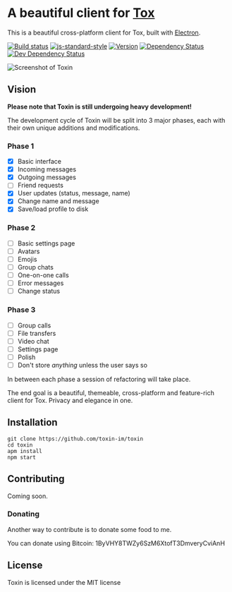 # A beautiful client for [Tox][1]

This is a beautiful cross-platform client for Tox, built with [Electron][2].

[![Build status](https://img.shields.io/travis/toxin-im/toxin.svg)](https://travis-ci.org/toxin-im/toxin)
[![js-standard-style](https://img.shields.io/badge/code%20style-standard-brightgreen.svg?style=flat)](https://github.com/feross/standard)
[![Version](https://img.shields.io/github/release/toxin-im/toxin.svg)](https://github.com/toxin-im/toxin/releases)
[![Dependency Status](https://img.shields.io/david/toxin-im/toxin.svg)](https://david-dm.org/toxin-im/toxin)
[![Dev Dependency Status](https://img.shields.io/david/dev/toxin-im/toxin.svg)](https://david-dm.org/toxin-im/toxin#info=devDependencies)

![Screenshot of Toxin](http://i.imgur.com/EWy7GT7.png)

## Vision

**Please note that Toxin is still undergoing heavy development!**

The development cycle of Toxin will be split into 3 major phases, each with their
own unique additions and modifications.

### Phase 1
- [x] Basic interface
- [x] Incoming messages
- [x] Outgoing messages
- [ ] Friend requests
- [x] User updates (status, message, name)
- [x] Change name and message
- [x] Save/load profile to disk

### Phase 2
- [ ] Basic settings page
- [ ] Avatars
- [ ] Emojis
- [ ] Group chats
- [ ] One-on-one calls
- [ ] Error messages
- [ ] Change status

### Phase 3
- [ ] Group calls
- [ ] File transfers
- [ ] Video chat
- [ ] Settings page
- [ ] Polish
- [ ] Don't store _anything_ unless the user says so

In between each phase a session of refactoring will take place.

The end goal is a beautiful, themeable, cross-platform and feature-rich
client for Tox. Privacy and elegance in one.

## Installation

```
git clone https://github.com/toxin-im/toxin
cd toxin
apm install
npm start
```

## Contributing

Coming soon.

### Donating

Another way to contribute is to donate some food to me.

You can donate using Bitcoin: 1ByVHY8TWZy6SzM6XtofT3DmveryCviAnH

## License

Toxin is licensed under the MIT license

[1]: https://tox.im
[2]: http://electron.atom.io/
